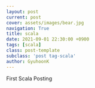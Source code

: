 ```yaml
---
layout: post
current: post
cover: assets/images/bear.jpg
navigation: True
title: scala
date: 2021-09-01 22:30:00 +0900
tags: [scala]
class: post-template
subclass: 'post tag-scala'
author: GyuhoonK
---
```


First Scala Posting
